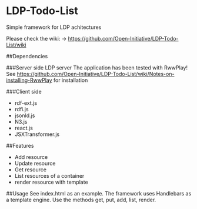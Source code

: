 # LDP-Todo-List
Simple framework for LDP achitectures

Please check the wiki:
-> https://github.com/Open-Initiative/LDP-Todo-List/wiki

##Dependencies

###Server side
LDP server
The application has been tested with RwwPlay!
See https://github.com/Open-Initiative/LDP-Todo-List/wiki/Notes-on-installing-RwwPlay for installation

###Client side
* rdf-ext.js
* rdfi.js
* jsonld.js
* N3.js
* react.js
* JSXTransformer.js

##Features
* Add resource
* Update resource
* Get resource
* List resources of a container
* render resource with template

##Usage
See index.html as an example.
The framework uses Handlebars as a template engine.
Use the methods get, put, add, list, render.
